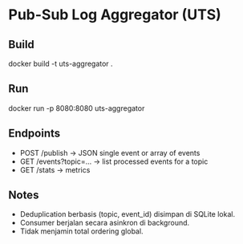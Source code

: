 # Pub-Sub Log Aggregator (UTS)


## Build


docker build -t uts-aggregator .


## Run


docker run -p 8080:8080 uts-aggregator


## Endpoints


- POST /publish -> JSON single event or array of events
- GET /events?topic=... -> list processed events for a topic
- GET /stats -> metrics


## Notes
- Deduplication berbasis (topic, event_id) disimpan di SQLite lokal.
- Consumer berjalan secara asinkron di background.
- Tidak menjamin total ordering global.
